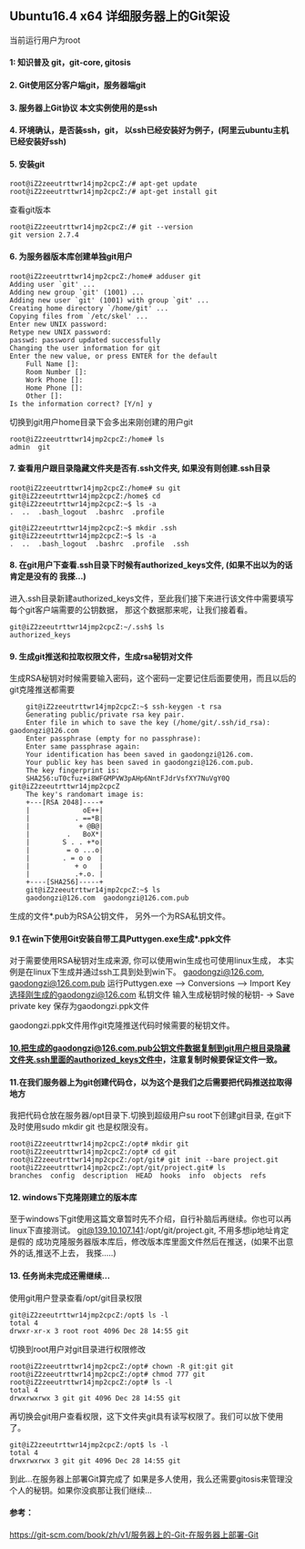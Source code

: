 
## Ubuntu16.4 x64 详细服务器上的Git架设

当前运行用户为root

#### 1: 知识普及 git，git-core, gitosis

#### 2. Git使用区分客户端git，服务器端git

#### 3. 服务器上Git协议 本文实例使用的是ssh

#### 4. 环境确认，是否装ssh，git， 以ssh已经安装好为例子，(阿里云ubuntu主机已经安装好ssh)

#### 5. 安装git
```
root@iZ2zeeutrttwr14jmp2cpcZ:/# apt-get update
root@iZ2zeeutrttwr14jmp2cpcZ:/# apt-get install git
```

查看git版本
```
root@iZ2zeeutrttwr14jmp2cpcZ:/# git --version
git version 2.7.4
```

#### 6. 为服务器版本库创建单独git用户
```
root@iZ2zeeutrttwr14jmp2cpcZ:/home# adduser git
Adding user `git' ...
Adding new group `git' (1001) ...
Adding new user `git' (1001) with group `git' ...
Creating home directory `/home/git' ...
Copying files from `/etc/skel' ...
Enter new UNIX password:
Retype new UNIX password:
passwd: password updated successfully
Changing the user information for git
Enter the new value, or press ENTER for the default
	Full Name []:
	Room Number []:
	Work Phone []:
	Home Phone []:
	Other []:
Is the information correct? [Y/n] y
```

切换到git用户home目录下会多出来刚创建的用户git
```
root@iZ2zeeutrttwr14jmp2cpcZ:/home# ls
admin  git
```

#### 7. 查看用户跟目录隐藏文件夹是否有.ssh文件夹, 如果没有则创建.ssh目录
```
root@iZ2zeeutrttwr14jmp2cpcZ:/home# su git
git@iZ2zeeutrttwr14jmp2cpcZ:/home$ cd
git@iZ2zeeutrttwr14jmp2cpcZ:~$ ls -a
.  ..  .bash_logout  .bashrc  .profile

git@iZ2zeeutrttwr14jmp2cpcZ:~$ mkdir .ssh
git@iZ2zeeutrttwr14jmp2cpcZ:~$ ls -a
.  ..  .bash_logout  .bashrc  .profile  .ssh
```

#### 8. 在git用户下查看.ssh目录下时候有authorized_keys文件, (如果不出以为的话肯定是没有的 我搽...)
进入.ssh目录新建authorized_keys文件，至此我们接下来进行该文件中需要填写每个git客户端需要的公钥数据， 那这个数据那来呢，让我们接着看。
```
git@iZ2zeeutrttwr14jmp2cpcZ:~/.ssh$ ls
authorized_keys
```

#### 9. 生成git推送和拉取权限文件，生成rsa秘钥对文件
生成RSA秘钥对时候需要输入密码，这个密码一定要记住后面要使用，而且以后的git克隆推送都需要
```
	git@iZ2zeeutrttwr14jmp2cpcZ:~$ ssh-keygen -t rsa
	Generating public/private rsa key pair.
	Enter file in which to save the key (/home/git/.ssh/id_rsa): gaodongzi@126.com
	Enter passphrase (empty for no passphrase):
	Enter same passphrase again:
	Your identification has been saved in gaodongzi@126.com.
	Your public key has been saved in gaodongzi@126.com.pub.
	The key fingerprint is:
	SHA256:uT0cfuz+i8WFGMPVW3pAHp6NntFJdrVsfXY7NuVgY0Q git@iZ2zeeutrttwr14jmp2cpcZ
	The key's randomart image is:
	+---[RSA 2048]----+
	|             oE++|
	|           . ==*B|
	|            + @B@|
	|         .   BoX*|
	|        S . . +*o|
	|         = o ...o|
	|        . = o o  |
	|           + o   |
	|           .+.o. |
	+----[SHA256]-----+
	git@iZ2zeeutrttwr14jmp2cpcZ:~$ ls
	gaodongzi@126.com  gaodongzi@126.com.pub
```

生成的文件*.pub为RSA公钥文件， 另外一个为RSA私钥文件。

#### 9.1 在win下使用Git安装自带工具Puttygen.exe生成*.ppk文件
对于需要使用RSA秘钥对生成来源, 你可以使用win生成也可使用linux生成，
本实例是在linux下生成并通过ssh工具到处到win下。
gaodongzi@126.com, gaodongzi@126.com.pub
运行Puttygen.exe 
	--> Conversions 
		--> Import Key 选择刚生成的gaodongzi@126.com 私钥文件 输入生成秘钥时候的秘钥-
			-> Save private key 保存为gaodongzi.ppk文件

gaodongzi.ppk文件用作git克隆推送代码时候需要的秘钥文件。
 

#### 10.把生成的gaodongzi@126.com.pub公钥文件数据复制到git用户根目录隐藏文件夹.ssh里面的authorized_keys文件中，注意复制时候要保证文件一致。


#### 11.在我们服务器上为git创建代码仓，以为这个是我们之后需要把代码推送拉取得地方
我把代码仓放在服务器/opt目录下.切换到超级用户su root下创建git目录, 在git下及时使用sudo mkdir git 也是权限没有。
```
root@iZ2zeeutrttwr14jmp2cpcZ:/opt# mkdir git
root@iZ2zeeutrttwr14jmp2cpcZ:/opt# cd git
root@iZ2zeeutrttwr14jmp2cpcZ:/opt/git# git init --bare project.git
root@iZ2zeeutrttwr14jmp2cpcZ:/opt/git/project.git# ls
branches  config  description  HEAD  hooks  info  objects  refs
```

#### 12. windows下克隆刚建立的版本库
至于windows下git使用这篇文章暂时先不介绍，自行补脑后再继续。你也可以再linux下直接测试。
git@139.10.107.141:/opt/git/project.git, 不用多想ip地址肯定是假的
成功克隆服务器版本库后，修改版本库里面文件然后在推送，(如果不出意外的话,推送不上去， 我搽.....)

#### 13. 任务尚未完成还需继续...
使用git用户登录查看/opt/git目录权限
```
git@iZ2zeeutrttwr14jmp2cpcZ:/opt$ ls -l
total 4
drwxr-xr-x 3 root root 4096 Dec 28 14:55 git
```

切换到root用户对git目录进行权限修改
```
root@iZ2zeeutrttwr14jmp2cpcZ:/opt# chown -R git:git git
root@iZ2zeeutrttwr14jmp2cpcZ:/opt# chmod 777 git
root@iZ2zeeutrttwr14jmp2cpcZ:/opt# ls -l
total 4
drwxrwxrwx 3 git git 4096 Dec 28 14:55 git
```

再切换会git用户查看权限，这下文件夹git具有读写权限了。我们可以放下使用了。
```
git@iZ2zeeutrttwr14jmp2cpcZ:/opt$ ls -l
total 4
drwxrwxrwx 3 git git 4096 Dec 28 14:55 git
```

到此...在服务器上部署Git算完成了
如果是多人使用，我么还需要gitosis来管理没个人的秘钥。如果你没疯那让我们继续...



#### 参考：
 https://git-scm.com/book/zh/v1/服务器上的-Git-在服务器上部署-Git
